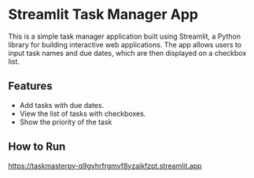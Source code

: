 # Streamlit Task Manager App

This is a simple task manager application built using Streamlit, a Python library for building interactive web applications. The app allows users to input task names and due dates, which are then displayed on a checkbox list.

## Features

- Add tasks with due dates.
- View the list of tasks with checkboxes.
- Show the priority of the task

## How to Run

https://taskmasterpy-q9gvhrfrgmvf8yzajkfzpt.streamlit.app 
